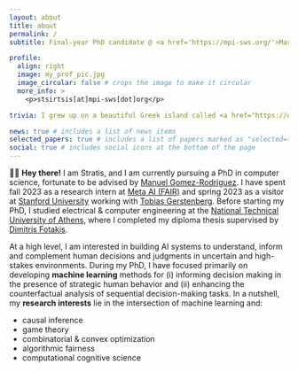 ```yaml
---
layout: about
title: about
permalink: /
subtitle: Final-year PhD candidate @ <a href='https://mpi-sws.org/'>Max Planck Institute for Software Systems</a>

profile:
  align: right
  image: my_prof_pic.jpg
  image_circular: false # crops the image to make it circular
  more_info: >
    <p>stsirtsis[at]mpi-sws[dot]org</p>

trivia: I grew up on a beautiful Greek island called <a href="https://www.visitlesvos.gr/en/">Lesvos</a>. In my free time, I enjoy (trail) running and playing the guitar.

news: true # includes a list of news items
selected_papers: true # includes a list of papers marked as "selected={true}"
social: true # includes social icons at the bottom of the page
---
```


👋🏼 **Hey there!** I am Stratis, and I am currently pursuing a PhD in computer science, fortunate to be advised by [Manuel Gomez-Rodriguez](https://people.mpi-sws.org/~manuelgr/).
I have spent fall 2023 as a research intern at [Meta AI (FAIR)](https://ai.meta.com/) and spring 2023 as a visitor at [Stanford University](https://www.stanford.edu/) working with [Tobias Gerstenberg](https://cicl.stanford.edu/member/tobias_gerstenberg/). Before starting my PhD, I studied electrical & computer engineering at the [National Technical University of Athens](https://ntua.gr/en/), where I completed my diploma thesis supervised by [Dimitris Fotakis](http://www.softlab.ntua.gr/~fotakis/).

At a high level, I am interested in building AI systems to understand, inform and complement human decisions and judgments in uncertain and high-stakes environments. During my PhD, I have focused primarily on developing **machine learning** methods for (i) informing decision making in the presence of strategic human behavior and (ii) enhancing the counterfactual analysis of sequential decision-making tasks. In a nutshell, my **research interests** lie in the intersection of machine learning and:
* causal inference
* game theory
* combinatorial & convex optimization
* algorithmic fairness
* computational cognitive science
